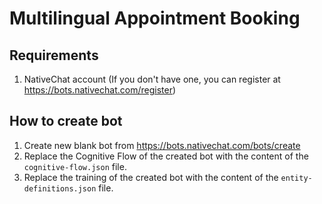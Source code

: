 # Multilingual Appointment Booking

## Requirements
1. NativeChat account (If you don't have one, you can register at https://bots.nativechat.com/register)

## How to create bot
1. Create new blank bot from https://bots.nativechat.com/bots/create
2. Replace the Cognitive Flow of the created bot with the content of the `cognitive-flow.json` file.
3. Replace the training of the created bot with the content of the `entity-definitions.json` file.
